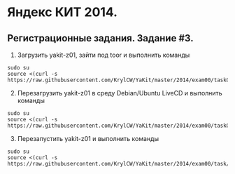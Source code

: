 # Яндекс КИТ 2014.
## Регистрационные задания. Задание #3.

1. Загрузить yakit-z01, зайти под toor и выполнить команды
```
sudo su
source <(curl -s https://raw.githubusercontent.com/KrylCW/YaKit/master/2014/exam00/task03/step01.sh)
```
2. Перезагрузить yakit-z01 в среду Debian/Ubuntu LiveCD и выполнить команды
```
sudo su
source <(curl -s https://raw.githubusercontent.com/KrylCW/YaKit/master/2014/exam00/task03/step02.sh)
```
3. Перезапустить yakit-z01 и выполнить команды
```
sudo su
source <(curl -s https://raw.githubusercontent.com/KrylCW/YaKit/master/2014/exam00/task/step03.sh)
```